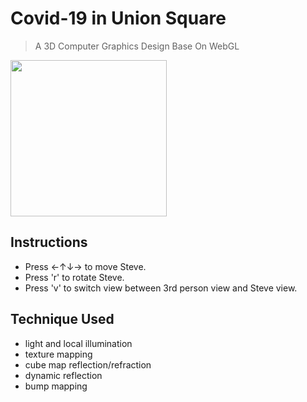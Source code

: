 # Covid-19 in Union Square
> A 3D Computer Graphics Design Base On WebGL

<img src="https://github.com/fuji37450/Covid19-in-Union-Square/blob/main/img/demo.gif?raw=true" width="250" height="250" />

## Instructions
- Press ←↑↓→ to move Steve.
- Press 'r' to rotate Steve.
- Press 'v' to switch view between 3rd person view and Steve view.

## Technique Used
- light and local illumination
- texture mapping
- cube map reflection/refraction
- dynamic reflection
- bump mapping
